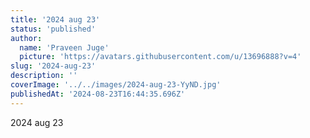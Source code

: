 ```yaml
---
title: '2024 aug 23'
status: 'published'
author:
  name: 'Praveen Juge'
  picture: 'https://avatars.githubusercontent.com/u/13696888?v=4'
slug: '2024-aug-23'
description: ''
coverImage: '../../images/2024-aug-23-YyND.jpg'
publishedAt: '2024-08-23T16:44:35.696Z'
---
```


2024 aug 23